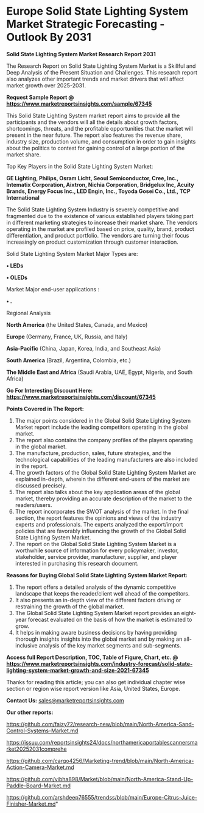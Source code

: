 # Europe Solid State Lighting System Market Strategic Forecasting - Outlook By 2031

<strong>Solid State Lighting System Market Research Report 2031</strong>

The Research Report on Solid State Lighting System Market is a Skillful and Deep Analysis of the Present Situation and Challenges. This research report also analyzes other important trends and market drivers that will affect market growth over 2025-2031.

<strong>Request Sample Report @ <a href=https://www.marketreportsinsights.com/sample/67345>https://www.marketreportsinsights.com/sample/67345</a></strong>

This Solid State Lighting System market report aims to provide all the participants and the vendors will all the details about growth factors, shortcomings, threats, and the profitable opportunities that the market will present in the near future. The report also features the revenue share, industry size, production volume, and consumption in order to gain insights about the politics to contest for gaining control of a large portion of the market share.

Top Key Players in the Solid State Lighting System Market:

<strong>GE Lighting, Philips, Osram Licht, Seoul Semiconductor, Cree, Inc., Intematix Corporation, Aixtron, Nichia Corporation, Bridgelux Inc, Acuity Brands, Energy Focus Inc., LED Engin, Inc., Toyoda Gosei Co., Ltd., TCP International</strong>

The Solid State Lighting System Industry is severely competitive and fragmented due to the existence of various established players taking part in different marketing strategies to increase their market share. The vendors operating in the market are profiled based on price, quality, brand, product differentiation, and product portfolio. The vendors are turning their focus increasingly on product customization through customer interaction.

Solid State Lighting System Market Major Types are:

<strong>• LEDs

• OLEDs</strong>

Market Major end-user applications :

<strong>• .</strong>

Regional Analysis

</u><strong><b>North America</b></strong> (the United States, Canada, and Mexico)

<strong><b>Europe </b></strong>(Germany, France, UK, Russia, and Italy)

<strong><b>Asia-Pacific</b></strong> (China, Japan, Korea, India, and Southeast Asia)

<strong><b>South America</b></strong> (Brazil, Argentina, Colombia, etc.)

<strong><b>The Middle East and Africa</b></strong> (Saudi Arabia, UAE, Egypt, Nigeria, and South Africa)

<strong>Go For Interesting Discount Here: <a href=https://www.marketreportsinsights.com/discount/67345>https://www.marketreportsinsights.com/discount/67345</a></strong>

<strong>Points Covered in The Report:</strong>
<ol>
  <li>The major points considered in the Global Solid State Lighting System Market report include the leading competitors operating in the global market.</li>
  <li>The report also contains the company profiles of the players operating in the global market.</li>
  <li>The manufacture, production, sales, future strategies, and the technological capabilities of the leading manufacturers are also included in the report.</li>
  <li>The growth factors of the Global Solid State Lighting System Market are explained in-depth, wherein the different end-users of the market are discussed precisely.</li>
  <li>The report also talks about the key application areas of the global market, thereby providing an accurate description of the market to the readers/users.</li>
  <li>The report incorporates the SWOT analysis of the market. In the final section, the report features the opinions and views of the industry experts and professionals. The experts analyzed the export/import policies that are favorably influencing the growth of the Global Solid State Lighting System Market.</li>
  <li>The report on the Global Solid State Lighting System Market is a worthwhile source of information for every policymaker, investor, stakeholder, service provider, manufacturer, supplier, and player interested in purchasing this research document.</li>
</ol>
<strong>Reasons for Buying Global Solid State Lighting System Market Report:</strong>

<ol>
  <li>The report offers a detailed analysis of the dynamic competitive landscape that keeps the reader/client well ahead of the competitors.</li>
  <li>It also presents an in-depth view of the different factors driving or restraining the growth of the global market.</li>
  <li>The Global Solid State Lighting System Market report provides an eight-year forecast evaluated on the basis of how the market is estimated to grow.</li>
  <li>It helps in making aware business decisions by having providing thorough insights insights into the global market and by making an all-inclusive analysis of the key market segments and sub-segments.</li>
</ol>
<strong>Access full Report Description, TOC, Table of Figure, Chart, etc. @ <a href=https://www.marketreportsinsights.com/industry-forecast/solid-state-lighting-system-market-growth-and-size-2021-67345>https://www.marketreportsinsights.com/industry-forecast/solid-state-lighting-system-market-growth-and-size-2021-67345</a></strong>


Thanks for reading this article; you can also get individual chapter wise section or region wise report version like Asia, United States, Europe.

<strong>Contact Us:</strong>
sales@marketreportsinsights.com

<strong>Our other reports:</strong>

<a href=https://github.com/faizy72/research-new/blob/main/North-America-Sand-Control-Systems-Market.md>https://github.com/faizy72/research-new/blob/main/North-America-Sand-Control-Systems-Market.md</a>

<a href=https://issuu.com/reportsinsights24/docs/northamericaportablescannersmarket20252031comprehe>https://issuu.com/reportsinsights24/docs/northamericaportablescannersmarket20252031comprehe</a>

<a href=https://github.com/cargo4256/Marketing-trend/blob/main/North-America-Action-Camera-Market.md>https://github.com/cargo4256/Marketing-trend/blob/main/North-America-Action-Camera-Market.md</a>

<a href=https://github.com/vibha898/Market/blob/main/North-America-Stand-Up-Paddle-Board-Market.md>https://github.com/vibha898/Market/blob/main/North-America-Stand-Up-Paddle-Board-Market.md</a>

<a href=https://github.com/arshdeep76555/trendss/blob/main/Europe-Citrus-Juice-Finisher-Market.md>https://github.com/arshdeep76555/trendss/blob/main/Europe-Citrus-Juice-Finisher-Market.md</a>"
